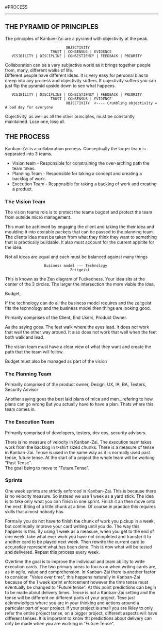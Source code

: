 #PROCESS


---


## THE PYRAMID OF PRINCIPLES

The principles of Kanban-Zai are a pyramid with objectivity at the peak.

                                OBJECTIVITY
                         TRUST | CONSENSUS | EVIDENCE
       VISIBILITY | DISCIPLINE | CONSISTIENCY | FEEDBACK | PRIORITY

Collaboration can be a very subjective world as it brings together people from, many, different walks of life.  
Different people have different ideas.  It is very easy for personal bias to creep into any process and objectivity
suffers.  If objectivity suffers you can just flip the pyramid upside down to see what happens. 

       VISIBILITY | DISCIPLINE | CONSISTIENCY | FEEDBACK | PRIORITY
                         TRUST | CONSENSUS | EVIDENCE
                                OBJECTIVITY  <---- Crumbling objectivity = A bad day for everyone

Objectivity, as well as all the other principles, must be constantly maintained.  Lose one, lose all.

                                
## THE PROCESS

Kanban-Zai is a collaboration process.  Conceptually the larger team is separated into 3 teams.

* Vision team       - Responsible for constraining the over-arching path the team takes.
* Planning Team     - Responsible for taking a concept and creating a backlog of work.
* Execution Team    - Responsible for taking a backlog of work and creating a product.

### The Vision Team

The vision teams role is to protect the teams bugdet and protect the team from outside micro management.

This must be achieved by engaging the client and taking the their idea and moulding it into costable
packets that can be passed to the planning team.  The clients idea must be taken from what they think 
they want to something that is practically buildable.  It also must account for the current appitite for
the idea.

Not all ideas are equal and each must be balanced against many things

                      Business model --- Technology
                                  Zeitgeist

This is known as the Zen diagram of Fuckedness.  Your idea  sits at the center of the 3 circles.  The larger
the intersection the more viable the idea.

Budget,  

If the technology can do all the business model requires and the zeitgeist fits the technology and the business 
model then things are looking good.


Primarily comprises of the Client, End Users, Product Owner.

As the saying goes.  The feet walk where the eyes lead.  It does not work that well the other
way around.  It also does not work that well when the feet both walk and lead.

The vision team must have a clear view of what they want and create the path that the team will follow.

Budget must also be managed as part of the vision


### The Planning Team
Primarily comprised of the product owner, Design, UX, IA, BA, Testers, Security Advisor

Another saying goes the best laid plans of mice and men...refering to how plans can go wrong
But you actually have to have a plan.  Thats where this team comes in.

### The Execution Team
Primarily comprised of developers, testers, dev ops, security advisors.

There is no measure of velocity in Kanban-Zai. The execution team takes work from the 
backlog in t-shirt sized chunks.  There is a measure of tense in Kanban-Zai.  Tense is used in the same way as it is 
normally used past tense, future tense.  At the start of a project the whole team will be working "Past Tense".  
The goal being to move to "Future Tense".

### Sprints
One week sprints are strictly enforced in Kanban-Zai.  This is because there is no velocity measure.  So instead we
use 1 week as a yard stick.  The idea is to take only what you can finish in one sprint.  Finish it an then move onto 
the next.  Biting of a little chunk at a time.  Of course in practice this requires skills that almost nobody has.  

Formally you do not have to finish the chunk of work you pickup in a week, but continually improve your card writing 
until you do.  The way this happens is this.  By using 1 week as a measure, when you get to the end of one week, take
what ever work you have not completed and transfer it to another card to be played next week.  Then rewrite the
current card to accuratley represent what has been done.  This is now what will be tested and delivered.  Repeat this
process every week.

Overtime the goal is to improve the individual and team ability to write execution cards.  The two primary areas to 
focus on when writing cards are, as in agile, value and comprehension.  In Kanban-Zai there is another factor to 
consider. "Value over time", this happens naturally in Kanban-Zai because of the 1 week sprint enforcement however
the time tense must eventually be changed to "Future tense".  At this point predictions can begin to be made about 
delivery times.  Tense is not a Kanban-Zai setting and the tense will be different on different parts of your project.
Tese just acknowledges where you are in your thinking and actions around a particular part of your project.  If your 
project is small you are likley to only refer the entire project tense, on a bigger project, different aspects will
have different tenses.  It is important to know tht predictions about delivery can only be made when you are working
in "Future Tense".